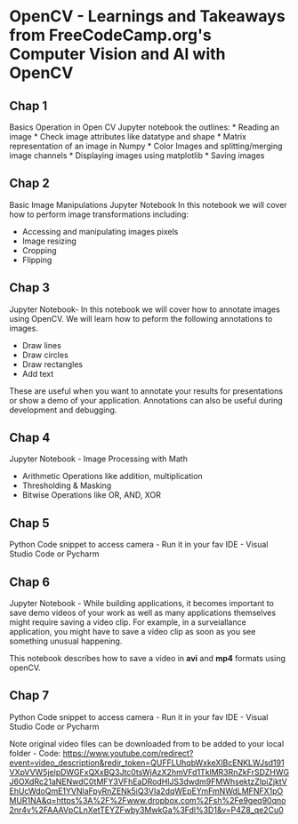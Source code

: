 
# OpenCV - Learnings and Takeaways from FreeCodeCamp.org's Computer Vision and AI with OpenCV

## Chap 1
 Basics Operation in Open CV
	Jupyter notebook the outlines:
	* Reading an image 
	* Check image attributes like datatype and shape 
	* Matrix representation of an image in Numpy
	* Color Images and splitting/merging image channels
	* Displaying images using matplotlib
	* Saving images

## Chap 2
Basic Image Manipulations Jupyter Notebook
In this notebook we will cover how to perform image transformations including:

* Accessing and manipulating images pixels 
* Image resizing
* Cropping
* Flipping

## Chap 3
 Jupyter Notebook- In this notebook we will cover how to annotate images using OpenCV. We will learn how to peform the following annotations to images.

* Draw lines 
* Draw circles
* Draw rectangles
* Add text

These are useful when you want to annotate your results for presentations or show a demo of your application. Annotations can also be useful during development and debugging.

## Chap 4 
 Jupyter Notebook - Image Processing with Math 
* Arithmetic Operations like addition, multiplication
* Thresholding & Masking
* Bitwise Operations like OR, AND, XOR

## Chap 5
  Python Code snippet to access camera - Run it in your fav IDE - Visual Studio Code or Pycharm

## Chap 6
  Jupyter Notebook - While building applications, it becomes important to save demo videos of your work as well as many applications themselves might require saving a video clip. For example, in a surveiallance application, you might have to save a video clip as soon as you see something unusual happening.

This notebook describes how to save a video in **avi** and **mp4** formats using openCV.

## Chap 7
  Python Code snippet to access camera - Run it in your fav IDE - Visual Studio Code or Pycharm

  Note original video files can be downloaded from to be added to your local folder - Code: https://www.youtube.com/redirect?event=video_description&redir_token=QUFFLUhqbWxkeXlBcENKLWJsd191VXpVVW5jelpDWGFxQXxBQ3Jtc0tsWjAzX2hmVFd1TklMR3RnZkFrSDZHWGJ6OXdRc21aNENwdC0tMFY3VFhEaDRodHlJS3dwdm9FMWhsektzZlpiZjktVEhUcWdoQmE1YVNlaFpyRnZENk5iQ3VIa2dqWEpEYmFmNWdLMFNFX1pOMUR1NA&q=https%3A%2F%2Fwww.dropbox.com%2Fsh%2Fe9geq90qno2nr4v%2FAAAVpCLnXetTEYZFwby3MwkGa%3Fdl%3D1&v=P4Z8_qe2Cu0
